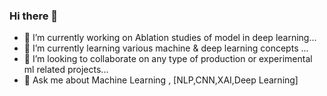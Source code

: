 ### Hi there 👋
- 🔭 I’m currently working on Ablation studies of model in deep  learning...
- 🌱 I’m currently learning various machine & deep learning concepts  ...
- 🤝 I’m looking to collaborate on any type of production or experimental ml related projects...
- 💬 Ask me about Machine Learning , [NLP,CNN,XAI,Deep Learning]

<!--
**udit-rawat/udit-rawat** is a ✨ _special_ ✨ repository because its `README.md` (this file) appears on your GitHub profile.

Here are some ideas to get you started:

- 🔭 I’m currently working on JAX based project on optmisers...
- 🌱 I’m currently learning various machine & deep learning projects  ...
- 👯 I’m looking to collaborate on any type of production or experimental ml related projects...
- 💬 Ask me about Machine Learning , [NLP,CNN,XAI,Deep Learning]
-->
